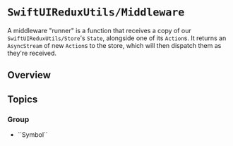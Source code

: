 # ``SwiftUIReduxUtils/Middleware``

A middleware "runner" is a function that receives a copy of our ``SwiftUIReduxUtils/Store``'s  `State`, alongside one of its `Action`s.
It returns an `AsyncStream` of new `Action`s to the store, which will then dispatch them as they're received.


## Overview


## Topics

### <!--@START_MENU_TOKEN@-->Group<!--@END_MENU_TOKEN@-->

- <!--@START_MENU_TOKEN@-->``Symbol``<!--@END_MENU_TOKEN@-->
